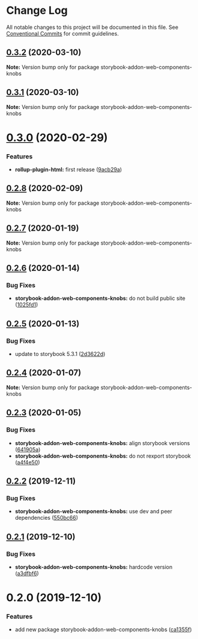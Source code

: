 # Change Log

All notable changes to this project will be documented in this file.
See [Conventional Commits](https://conventionalcommits.org) for commit guidelines.

## [0.3.2](https://github.com/open-wc/open-wc/compare/storybook-addon-web-components-knobs@0.3.1...storybook-addon-web-components-knobs@0.3.2) (2020-03-10)

**Note:** Version bump only for package storybook-addon-web-components-knobs





## [0.3.1](https://github.com/open-wc/open-wc/compare/storybook-addon-web-components-knobs@0.3.0...storybook-addon-web-components-knobs@0.3.1) (2020-03-10)

**Note:** Version bump only for package storybook-addon-web-components-knobs





# [0.3.0](https://github.com/open-wc/open-wc/compare/storybook-addon-web-components-knobs@0.2.8...storybook-addon-web-components-knobs@0.3.0) (2020-02-29)


### Features

* **rollup-plugin-html:** first release ([9acb29a](https://github.com/open-wc/open-wc/commit/9acb29ac84b0ef7e2b06c57043c9d2c76d5a29c0))





## [0.2.8](https://github.com/open-wc/open-wc/compare/storybook-addon-web-components-knobs@0.2.7...storybook-addon-web-components-knobs@0.2.8) (2020-02-09)

**Note:** Version bump only for package storybook-addon-web-components-knobs





## [0.2.7](https://github.com/open-wc/open-wc/compare/storybook-addon-web-components-knobs@0.2.6...storybook-addon-web-components-knobs@0.2.7) (2020-01-19)

**Note:** Version bump only for package storybook-addon-web-components-knobs





## [0.2.6](https://github.com/open-wc/open-wc/compare/storybook-addon-web-components-knobs@0.2.5...storybook-addon-web-components-knobs@0.2.6) (2020-01-14)


### Bug Fixes

* **storybook-addon-web-components-knobs:** do not build public site ([1025fd1](https://github.com/open-wc/open-wc/commit/1025fd1b626551427198d36d6a4e44bded845095))





## [0.2.5](https://github.com/open-wc/open-wc/compare/storybook-addon-web-components-knobs@0.2.4...storybook-addon-web-components-knobs@0.2.5) (2020-01-13)


### Bug Fixes

* update to storybook 5.3.1 ([2d3622d](https://github.com/open-wc/open-wc/commit/2d3622d41412cc5d858d3b1e6791035ed1d76e12))





## [0.2.4](https://github.com/open-wc/open-wc/compare/storybook-addon-web-components-knobs@0.2.3...storybook-addon-web-components-knobs@0.2.4) (2020-01-07)

**Note:** Version bump only for package storybook-addon-web-components-knobs





## [0.2.3](https://github.com/open-wc/open-wc/compare/storybook-addon-web-components-knobs@0.2.2...storybook-addon-web-components-knobs@0.2.3) (2020-01-05)


### Bug Fixes

* **storybook-addon-web-components-knobs:** align storybook versions ([641905a](https://github.com/open-wc/open-wc/commit/641905a5216276f4b5cc2b600ceb44c5ac2033dc))
* **storybook-addon-web-components-knobs:** do not rexport storybook ([a4f4e50](https://github.com/open-wc/open-wc/commit/a4f4e508c637488d17ab7498f6abe4114b130772))





## [0.2.2](https://github.com/open-wc/open-wc/compare/storybook-addon-web-components-knobs@0.2.1...storybook-addon-web-components-knobs@0.2.2) (2019-12-11)


### Bug Fixes

* **storybook-addon-web-components-knobs:** use dev and peer dependencies ([550bc66](https://github.com/open-wc/open-wc/commit/550bc667b047619a4188a264ba91b4c220541bd7))





## [0.2.1](https://github.com/open-wc/open-wc/compare/storybook-addon-web-components-knobs@0.2.0...storybook-addon-web-components-knobs@0.2.1) (2019-12-10)


### Bug Fixes

* **storybook-addon-web-components-knobs:** hardcode version ([a3dfbf6](https://github.com/open-wc/open-wc/commit/a3dfbf60b9c8c9f022f79dc59ec3ca6caf9757b3))





# 0.2.0 (2019-12-10)


### Features

* add new package storybook-addon-web-components-knobs ([ca1355f](https://github.com/open-wc/open-wc/commit/ca1355f24abcc3ad43ce245548ba779f3c9d646a))

